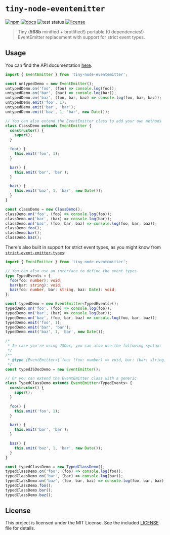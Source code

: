 # `tiny-node-eventemitter`

[![npm](https://img.shields.io/npm/v/tiny-node-eventemitter?style=for-the-badge)](https://www.npmjs.com/package/tiny-node-eventemitter) [![docs](https://img.shields.io/badge/docs-online-green?style=for-the-badge)](https://thedevminertv.github.io/tiny-node-eventemitter/) ![test status](https://img.shields.io/github/actions/workflow/status/thedevminertv/tiny-node-eventemitter/test.yml?style=for-the-badge) [![license](https://img.shields.io/github/license/thedevminertv/tiny-node-eventemitter?style=for-the-badge)](/LICENSE)

> Tiny (**568b** minified + brotlified!) portable (0 dependencies!) EventEmitter replacement with support for strict event types.

## Usage

You can find the API documentation [here](https://thedevminertv.github.io/tiny-node-eventemitter/).

```ts
import { EventEmitter } from 'tiny-node-eventemitter';

const untypedDemo = new EventEmitter();
untypedDemo.on('foo', (foo) => console.log(foo));
untypedDemo.on('bar', (bar) => console.log(bar));
untypedDemo.on('baz', (foo, bar, baz) => console.log(foo, bar, baz));
untypedDemo.emit('foo', 1);
untypedDemo.emit('bar', 'bar');
untypedDemo.emit('baz', 1, 'bar', new Date());

// You can also extend the EventEmitter class to add your own methods
class ClassDemo extends EventEmitter {
  constructor() {
    super();
  }

  foo() {
    this.emit('foo', 1);
  }

  bar() {
    this.emit('bar', 'bar');
  }

  baz() {
    this.emit('baz', 1, 'bar', new Date());
  }
}

const classDemo = new ClassDemo();
classDemo.on('foo', (foo) => console.log(foo));
classDemo.on('bar', (bar) => console.log(bar));
classDemo.on('baz', (foo, bar, baz) => console.log(foo, bar, baz));
classDemo.foo();
classDemo.bar();
classDemo.baz();
```

There's also built in support for strict event types, as you might know from [`strict-event-emitter-types`](https://npmjs.com/strict-event-emitter-types):

```ts
import { EventEmitter } from 'tiny-node-eventemitter';

// You can also use an interface to define the event types
type TypedEvents = {
  foo(foo: number): void;
  bar(bar: string): void;
  baz(foo: number, bar: string, baz: Date): void;
};

const typedDemo = new EventEmitter<TypedEvents>();
typedDemo.on('foo', (foo) => console.log(foo));
typedDemo.on('bar', (bar) => console.log(bar));
typedDemo.on('baz', (foo, bar, baz) => console.log(foo, bar, baz));
typedDemo.emit('foo', 1);
typedDemo.emit('bar', 'bar');
typedDemo.emit('baz', 1, 'bar', new Date());

/*
 * In case you're using JSDoc, you can also use the following syntax:
 */
/**
 * @type {EventEmitter<{ foo: (foo: number) => void, bar: (bar: string) => void, baz: (foo: number, bar: string, baz: Date) => void }>}
 */
const typedJSDocDemo = new EventEmitter();

// Or you can extend the EventEmitter class with a generic
class TypedClassDemo extends EventEmitter<TypedEvents> {
  constructor() {
    super();
  }

  foo() {
    this.emit('foo', 1);
  }

  bar() {
    this.emit('bar', 'bar');
  }

  baz() {
    this.emit('baz', 1, 'bar', new Date());
  }
}

const typedClassDemo = new TypedClassDemo();
typedClassDemo.on('foo', (foo) => console.log(foo));
typedClassDemo.on('bar', (bar) => console.log(bar));
typedClassDemo.on('baz', (foo, bar, baz) => console.log(foo, bar, baz));
typedClassDemo.foo();
typedClassDemo.bar();
typedClassDemo.baz();
```

## License

This project is licensed under the MIT License. See the included [LICENSE](/LICENSE) file for details.
